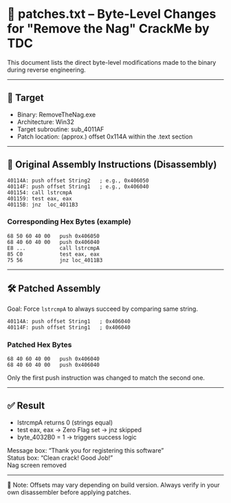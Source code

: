 # 🔧 patches.txt – Byte-Level Changes for "Remove the Nag" CrackMe by TDC

This document lists the direct byte-level modifications made to the binary during reverse engineering.

---

## 🧠 Target

- Binary: RemoveTheNag.exe
- Architecture: Win32
- Target subroutine: sub_4011AF
- Patch location: (approx.) offset 0x114A within the .text section

---

## 🧪 Original Assembly Instructions (Disassembly)

```
40114A: push offset String2   ; e.g., 0x406050
40114F: push offset String1   ; e.g., 0x406040
401154: call lstrcmpA
401159: test eax, eax
40115B: jnz  loc_4011B3
```

### Corresponding Hex Bytes (example)
```
68 50 60 40 00   push 0x406050
68 40 60 40 00   push 0x406040
E8 ...           call lstrcmpA
85 C0            test eax, eax
75 56            jnz loc_4011B3
```

---

## 🛠️ Patched Assembly

Goal: Force `lstrcmpA` to always succeed by comparing same string.

```
40114A: push offset String1   ; 0x406040
40114F: push offset String1   ; 0x406040
```

### Patched Hex Bytes
```
68 40 60 40 00   push 0x406040
68 40 60 40 00   push 0x406040
```

Only the first push instruction was changed to match the second one.

---

## ✅ Result

- lstrcmpA returns 0 (strings equal)
- test eax, eax → Zero Flag set → jnz skipped
- byte_4032B0 = 1 → triggers success logic

Message box: “Thank you for registering this software”  
Status box: “Clean crack! Good Job!”  
Nag screen removed

---

📝 Note: Offsets may vary depending on build version. Always verify in your own disassembler before applying patches.
